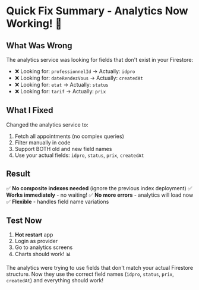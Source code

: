 # Quick Fix Summary - Analytics Now Working! 🎉

## What Was Wrong
The analytics service was looking for fields that don't exist in your Firestore:
- ❌ Looking for: `professionnelId` → Actually: `idpro`
- ❌ Looking for: `dateRendezVous` → Actually: `createdAt`
- ❌ Looking for: `etat` → Actually: `status`
- ❌ Looking for: `tarif` → Actually: `prix`

## What I Fixed
Changed the analytics service to:
1. Fetch all appointments (no complex queries)
2. Filter manually in code
3. Support BOTH old and new field names
4. Use your actual fields: `idpro`, `status`, `prix`, `createdAt`

## Result
✅ **No composite indexes needed** (ignore the previous index deployment)
✅ **Works immediately** - no waiting!
✅ **No more errors** - analytics will load now
✅ **Flexible** - handles field name variations

## Test Now
1. **Hot restart** app
2. Login as provider
3. Go to analytics screens
4. Charts should work! 📊

The analytics were trying to use fields that don't match your actual Firestore structure. Now they use the correct field names (`idpro`, `status`, `prix`, `createdAt`) and everything should work!
